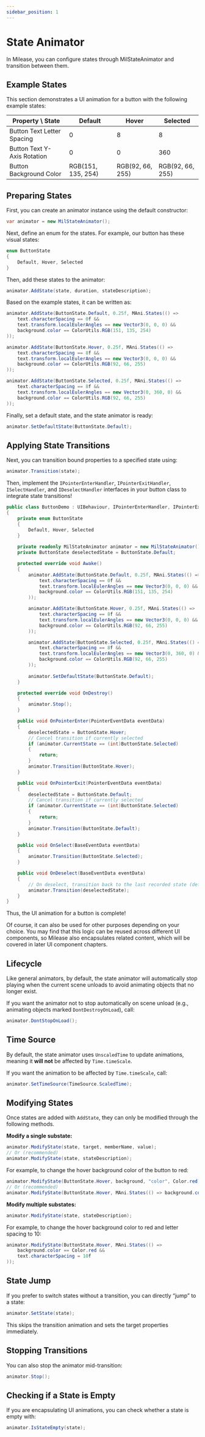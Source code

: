 ```yaml
---
sidebar_position: 1
---
```


# State Animator

In Milease, you can configure states through MilStateAnimator and transition between them.

## Example States

This section demonstrates a UI animation for a button with the following example states:

| Property \ State         | Default            | Hover            | Selected         |
| ----------------------- | ------------------ | ---------------- | ---------------- |
| Button Text Letter Spacing | 0                  | 8                | 8                |
| Button Text Y-Axis Rotation | 0                  | 0                | 360              |
| Button Background Color  | RGB(151, 135, 254) | RGB(92, 66, 255) | RGB(92, 66, 255) |

## Preparing States

First, you can create an animator instance using the default constructor:

```csharp
var animator = new MilStateAnimator();
```

Next, define an enum for the states. For example, our button has these visual states:

```csharp
enum ButtonState
{
	Default, Hover, Selected
}
```

Then, add these states to the animator:

```csharp
animator.AddState(state, duration, stateDescription);
```

Based on the example states, it can be written as:

```csharp
animator.AddState(ButtonState.Default, 0.25f, MAni.States(() => 
	text.characterSpacing == 0f &&
	text.transform.localEulerAngles == new Vector3(0, 0, 0) &&
	background.color == ColorUtils.RGB(151, 135, 254)
));

animator.AddState(ButtonState.Hover, 0.25f, MAni.States(() => 
	text.characterSpacing == 8f &&
	text.transform.localEulerAngles == new Vector3(0, 0, 0) &&
	background.color == ColorUtils.RGB(92, 66, 255)
));

animator.AddState(ButtonState.Selected, 0.25f, MAni.States(() => 
	text.characterSpacing == 8f &&
	text.transform.localEulerAngles == new Vector3(0, 360, 0) &&
	background.color == ColorUtils.RGB(92, 66, 255)
));
```

Finally, set a default state, and the state animator is ready:

```csharp
animator.SetDefaultState(ButtonState.Default);
```

## Applying State Transitions

Next, you can transition bound properties to a specified state using:

```csharp
animator.Transition(state);
```

Then, implement the `IPointerEnterHandler`, `IPointerExitHandler`, `ISelectHandler`, and `IDeselectHandler` interfaces in your button class to integrate state transitions!

```csharp title="ButtonDemo.cs"
public class ButtonDemo : UIBehaviour, IPointerEnterHandler, IPointerExitHandler, ISelectHandler, IDeselectHandler
{
    private enum ButtonState
    {
        Default, Hover, Selected
    }
    
    private readonly MilStateAnimator animator = new MilStateAnimator();
    private ButtonState deselectedState = ButtonState.Default;

    protected override void Awake()
    {
        animator.AddState(ButtonState.Default, 0.25f, MAni.States(() => 
            text.characterSpacing == 0f &&
            text.transform.localEulerAngles == new Vector3(0, 0, 0) &&
            background.color == ColorUtils.RGB(151, 135, 254)
        ));

        animator.AddState(ButtonState.Hover, 0.25f, MAni.States(() => 
            text.characterSpacing == 8f &&
            text.transform.localEulerAngles == new Vector3(0, 0, 0) &&
            background.color == ColorUtils.RGB(92, 66, 255)
        ));

        animator.AddState(ButtonState.Selected, 0.25f, MAni.States(() => 
            text.characterSpacing == 8f &&
            text.transform.localEulerAngles == new Vector3(0, 360, 0) &&
            background.color == ColorUtils.RGB(92, 66, 255)
        ));
        
        animator.SetDefaultState(ButtonState.Default);
    }

    protected override void OnDestroy()
    {
        animator.Stop();
    }

    public void OnPointerEnter(PointerEventData eventData)
    {
        deselectedState = ButtonState.Hover;
        // Cancel transition if currently selected
        if (animator.CurrentState == (int)ButtonState.Selected)
        {
            return;
        }
        animator.Transition(ButtonState.Hover);
    }

    public void OnPointerExit(PointerEventData eventData)
    {
        deselectedState = ButtonState.Default;
        // Cancel transition if currently selected
        if (animator.CurrentState == (int)ButtonState.Selected)
        {
            return;
        }
        animator.Transition(ButtonState.Default);
    }

    public void OnSelect(BaseEventData eventData)
    {
        animator.Transition(ButtonState.Selected);
    }

    public void OnDeselect(BaseEventData eventData)
    {
        // On deselect, transition back to the last recorded state (default/hover)
        animator.Transition(deselectedState);
    }
}
```

Thus, the UI animation for a button is complete!

Of course, it can also be used for other purposes depending on your choice. You may find that this logic can be reused across different UI components, so Milease also encapsulates related content, which will be covered in later UI component chapters.

## Lifecycle

Like general animators, by default, the state animator will automatically stop playing when the current scene unloads to avoid animating objects that no longer exist.

If you want the animator not to stop automatically on scene unload (e.g., animating objects marked `DontDestroyOnLoad`), call:

```csharp
animator.DontStopOnLoad();
```

## Time Source

By default, the state animator uses `UnscaledTime` to update animations, meaning it **will not** be affected by `Time.timeScale`.

If you want the animation to be affected by `Time.timeScale`, call:

```csharp
animator.SetTimeSource(TimeSource.ScaledTime);
```

## Modifying States

Once states are added with `AddState`, they can only be modified through the following methods.

**Modify a single substate:**

```csharp
animator.ModifyState(state, target, memberName, value);
// Or (recommended)
animator.ModifyState(state, stateDescription);
```

For example, to change the hover background color of the button to red:

```csharp
animator.ModifyState(ButtonState.Hover, background, "color", Color.red);
// Or (recommended)
animator.ModifyState(ButtonState.Hover, MAni.States(() => background.color == Color.red));
```

**Modify multiple substates:**

```csharp
animator.ModifyState(state, stateDescription);
```

For example, to change the hover background color to red and letter spacing to 10:

```csharp
animator.ModifyState(ButtonState.Hover, MAni.States(() => 
	background.color == Color.red &&
	text.characterSpacing = 10f
));
```

## State Jump

If you prefer to switch states without a transition, you can directly “jump” to a state:

```csharp
animator.SetState(state);
```

This skips the transition animation and sets the target properties immediately.

## Stopping Transitions

You can also stop the animator mid-transition:

```csharp
animator.Stop();
```

## Checking if a State is Empty

If you are encapsulating UI animations, you can check whether a state is empty with:

```csharp
animator.IsStateEmpty(state);
```
